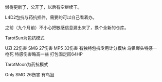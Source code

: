 懒得更新了，公开了，以后有空继续干。

L4D2包抗与药抗插件，需要的可以自己看着办。

之前（九个月前）不小心把敏感信息漏出来了，换个全新的仓库。

TarotSun为包抗模式

UZI 22伤害 SMG 27伤害 MP5 33伤害
有独特包抗专用计分模块
鸟狙爆头特感一枪死
特感伤害略高一些
打包固定回64HP

TarotMoon为药抗模式

Only SMG 26伤害
有鸟狙